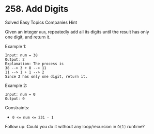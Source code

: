 # 258. Add Digits
Solved
Easy
Topics
Companies
Hint

Given an integer `num`, repeatedly add all its digits until the result has only one digit, and return it.

Example 1:

```
Input: num = 38
Output: 2
Explanation: The process is
38 --> 3 + 8 --> 11
11 --> 1 + 1 --> 2 
Since 2 has only one digit, return it.
```

Example 2:

```
Input: num = 0
Output: 0
```

Constraints:
* `0 <= num <= 231 - 1`

Follow up: Could you do it without any loop/recursion in `O(1)` runtime?